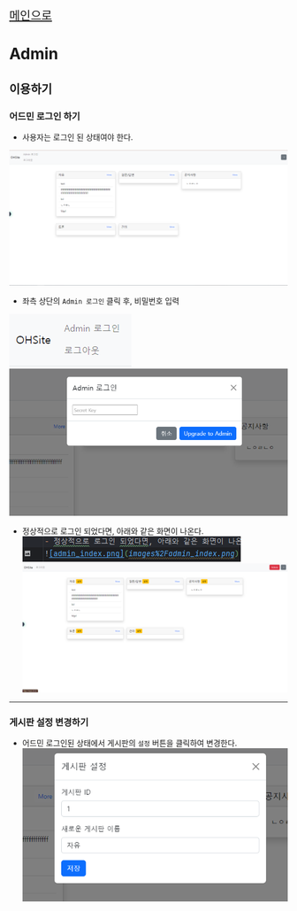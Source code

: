 <a href="/README.md" style="font-size: 1.5em;">메인으로</a>

# Admin 



## 이용하기
### 어드민 로그인 하기
-   사용자는 로그인 된 상태여야 한다.

![user_index.png](images%2Fuser_index.png)


- 좌측 상단의 `Admin 로그인` 클릭 후, 비밀번호 입력

![adminLogin_Element.png](images%2FadminLogin_Element.png)
![adminLogin_InputModal.png](images%2FadminLogin_InputModal.png)

- 정상적으로 로그인 되었다면, 아래와 같은 화면이 나온다.![img.png](../images/intelliJ_mdFileTip_imageTag.png)
![admin_index.png](images%2Fadmin_index.png)

---

### 게시판 설정 변경하기
- 어드민 로그인된 상태에서 게시판의 `설정` 버튼을 클릭하여 변경한다.
![admin_BoardSettingModal.png](images%2Fadmin_BoardSettingModal.png)